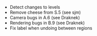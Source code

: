 - Detect changes to levels
- Remove cheese from S.5 (see sjm)
- Camera bugs in A.6 (see Draknek)
- Rendering bugs in B.9 (see Draknek)
- Fix label when undoing between regions
